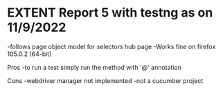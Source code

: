 # EXTENT Report 5 with testng as on 11/9/2022
-follows page object model for selectors hub page
-Works fine on firefox 105.0.2 (64-bit)

Pros
-to run a test simply run the method with '@' annotation

Cons
-webdriver manager not implemented
-not a cucumber project
